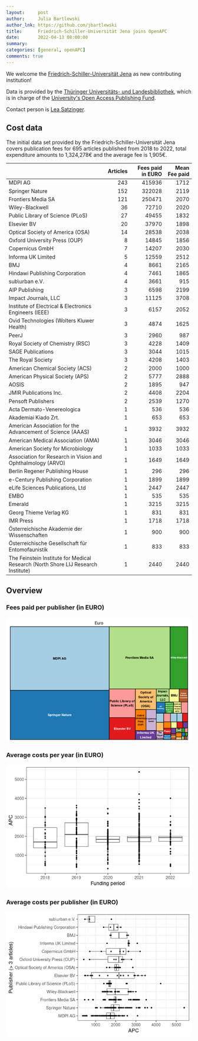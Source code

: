 ```yaml
---
layout:     post
author:     Julia Bartlewski
author_lnk: https://github.com/jbartlewski
title:      Friedrich-Schiller-Universität Jena joins OpenAPC
date:       2022-04-13 08:00:00
summary:    
categories: [general, openAPC]
comments: true
---
```





We welcome the [Friedrich-Schiller-Universität Jena](https://www.uni-jena.de/en) as new contributing institution!

Data is provided by the [Thüringer Universitäts- und Landesbibliothek](https://www.thulb.uni-jena.de/en/start.html), which is in charge of the [University's Open Access Publishing Fund](https://www.thulb.uni-jena.de/EPubOA.html).

Contact person is [Lea Satzinger](<mailto:openaccess_thulb@uni-jena.de>).


## Cost data



The initial data set provided by the Friedrich-Schiller-Universität Jena covers publication fees for 695 articles published from 2018 to 2022, total expenditure amounts to 1,324,278€ and the average fee is 1,905€.



|                                                                                  | Articles| Fees paid in EURO| Mean Fee paid|
|:---------------------------------------------------------------------------------|--------:|-----------------:|-------------:|
|MDPI AG                                                                           |      243|            415936|          1712|
|Springer Nature                                                                   |      152|            322028|          2119|
|Frontiers Media SA                                                                |      121|            250471|          2070|
|Wiley-Blackwell                                                                   |       36|             72710|          2020|
|Public Library of Science (PLoS)                                                  |       27|             49455|          1832|
|Elsevier BV                                                                       |       20|             37970|          1898|
|Optical Society of America (OSA)                                                  |       14|             28538|          2038|
|Oxford University Press (OUP)                                                     |        8|             14845|          1856|
|Copernicus GmbH                                                                   |        7|             14207|          2030|
|Informa UK Limited                                                                |        5|             12559|          2512|
|BMJ                                                                               |        4|              8661|          2165|
|Hindawi Publishing Corporation                                                    |        4|              7461|          1865|
|sub\urban e.V.                                                                    |        4|              3661|           915|
|AIP Publishing                                                                    |        3|              6598|          2199|
|Impact Journals, LLC                                                              |        3|             11125|          3708|
|Institute of Electrical & Electronics Engineers (IEEE)                            |        3|              6157|          2052|
|Ovid Technologies (Wolters Kluwer Health)                                         |        3|              4874|          1625|
|PeerJ                                                                             |        3|              2960|           987|
|Royal Society of Chemistry (RSC)                                                  |        3|              4228|          1409|
|SAGE Publications                                                                 |        3|              3044|          1015|
|The Royal Society                                                                 |        3|              4208|          1403|
|American Chemical Society (ACS)                                                   |        2|              2000|          1000|
|American Physical Society (APS)                                                   |        2|              5777|          2888|
|AOSIS                                                                             |        2|              1895|           947|
|JMIR Publications Inc.                                                            |        2|              4408|          2204|
|Pensoft Publishers                                                                |        2|              2539|          1270|
|Acta Dermato-Venereologica                                                        |        1|               536|           536|
|Akademiai Kiado Zrt.                                                              |        1|               653|           653|
|American Association for the Advancement of Science (AAAS)                        |        1|              3932|          3932|
|American Medical Association (AMA)                                                |        1|              3046|          3046|
|American Society for Microbiology                                                 |        1|              1033|          1033|
|Association for Research in Vision and Ophthalmology (ARVO)                       |        1|              1649|          1649|
|Berlin Regener Publishing House                                                   |        1|               296|           296|
|e-Century Publishing Corporation                                                  |        1|              1899|          1899|
|eLife Sciences Publications, Ltd                                                  |        1|              2447|          2447|
|EMBO                                                                              |        1|               535|           535|
|Emerald                                                                           |        1|              3215|          3215|
|Georg Thieme Verlag KG                                                            |        1|               831|           831|
|IMR Press                                                                         |        1|              1718|          1718|
|Österreichische Akademie der Wissenschaften                                       |        1|               900|           900|
|Österreichische Gesellschaft für Entomofaunistik                                  |        1|               833|           833|
|The Feinstein Institute for Medical Research (North Shore LIJ Research Institute) |        1|              2440|          2440|

## Overview

### Fees paid per publisher (in EURO)

![plot of chunk tree_jena_2022_04_13_full](/figure/tree_jena_2022_04_13_full-1.png)

###  Average costs per year (in EURO)

![plot of chunk box_jena_2022_04_13_year_full](/figure/box_jena_2022_04_13_year_full-1.png)

###  Average costs per publisher (in EURO)

![plot of chunk box_jena_2022_04_13_publisher_full](/figure/box_jena_2022_04_13_publisher_full-1.png)

